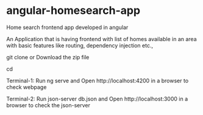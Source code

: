 # angular-homesearch-app
Home search frontend app developed in angular

An Application that is having frontend with list of homes available in an area with basic features like routing, dependency injection etc.,

git clone or Download the zip file

cd <folder-name>

Terminal-1: Run ng serve and 
Open http://localhost:4200 in a browser to check webpage

Terminal-2: Run json-server db.json and
Open http://localhost:3000 in a browser to check the json-server
